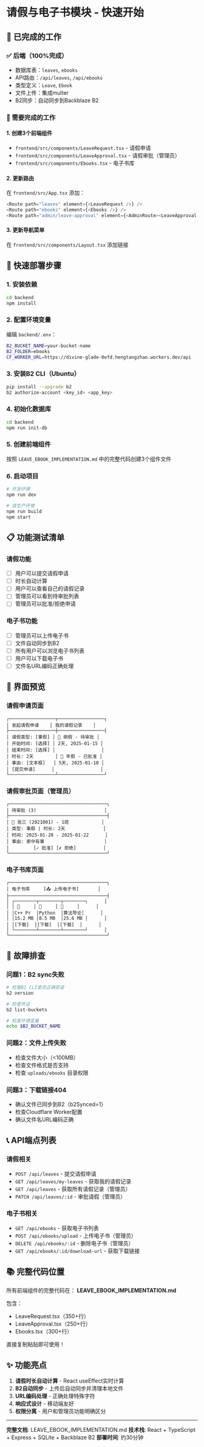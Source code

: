 # 请假与电子书模块 - 快速开始

## 🎯 已完成的工作

### ✅ 后端（100%完成）
- 数据库表：`leaves`, `ebooks`
- API路由：`/api/leaves`, `/api/ebooks`
- 类型定义：`Leave`, `Ebook`
- 文件上传：集成multer
- B2同步：自动同步到Backblaze B2

### 📝 需要完成的工作

#### 1. 创建3个前端组件
- `frontend/src/components/LeaveRequest.tsx` - 请假申请
- `frontend/src/components/LeaveApproval.tsx` - 请假审批（管理员）
- `frontend/src/components/Ebooks.tsx` - 电子书库

#### 2. 更新路由
在 `frontend/src/App.tsx` 添加：
```typescript
<Route path="leaves" element={<LeaveRequest />} />
<Route path="ebooks" element={<Ebooks />} />
<Route path="admin/leave-approval" element={<AdminRoute><LeaveApproval /></AdminRoute>} />
```

#### 3. 更新导航菜单
在 `frontend/src/components/Layout.tsx` 添加链接

## 🚀 快速部署步骤

### 1. 安装依赖
```bash
cd backend
npm install
```

### 2. 配置环境变量
编辑 `backend/.env`：
```bash
B2_BUCKET_NAME=your-bucket-name
B2_FOLDER=ebooks
CF_WORKER_URL=https://divine-glade-0efd.hengtangzhao.workers.dev/api
```

### 3. 安装B2 CLI（Ubuntu）
```bash
pip install --upgrade b2
b2 authorize-account <key_id> <app_key>
```

### 4. 初始化数据库
```bash
cd backend
npm run init-db
```

### 5. 创建前端组件
按照 `LEAVE_EBOOK_IMPLEMENTATION.md` 中的完整代码创建3个组件文件

### 6. 启动项目
```bash
# 开发环境
npm run dev

# 或生产环境
npm run build
npm start
```

## 📋 功能测试清单

### 请假功能
- [ ] 用户可以提交请假申请
- [ ] 时长自动计算
- [ ] 用户可以查看自己的请假记录
- [ ] 管理员可以看到待审批列表
- [ ] 管理员可以批准/拒绝申请

### 电子书功能
- [ ] 管理员可以上传电子书
- [ ] 文件自动同步到B2
- [ ] 所有用户可以浏览电子书列表
- [ ] 用户可以下载电子书
- [ ] 文件名URL编码正确处理

## 🎨 界面预览

### 请假申请页面
```
┌─────────────────┬─────────────────┐
│ 发起请假申请    │ 我的请假记录    │
├─────────────────┼─────────────────┤
│ 请假类型: [事假] │ 📅 病假 - 待审批 │
│ 开始时间: [选择] │ 2天, 2025-01-15 │
│ 结束时间: [选择] │                 │
│ 时长: 2天        │ 📅 年假 - 已批准 │
│ 事由: [文本框]   │ 5天, 2025-01-10 │
│ [提交申请]      │                 │
└─────────────────┴─────────────────┘
```

### 请假审批页面（管理员）
```
┌────────────────────────────────────┐
│ 待审批 (3)                         │
├────────────────────────────────────┤
│ 👤 张三 (2021001) - 1班            │
│ 类型: 事假 | 时长: 2天              │
│ 时间: 2025-01-20 - 2025-01-22      │
│ 事由: 家中有事                      │
│         [✓ 批准] [✗ 拒绝]          │
└────────────────────────────────────┘
```

### 电子书库页面
```
┌────────────────────────────────────┐
│ 电子书库     [📤 上传电子书]       │
├────────────────────────────────────┤
│ ┌────────┬────────┬────────┐      │
│ │ 📖     │ 📖     │ 📖     │      │
│ │C++ Pr  │Python  │算法导论│      │
│ │15.2 MB │8.5 MB  │25.6 MB │      │
│ │[下载]  │[下载]  │[下载]  │      │
│ └────────┴────────┴────────┘      │
└────────────────────────────────────┘
```

## 🔧 故障排查

### 问题1：B2 sync失败
```bash
# 检查B2 CLI是否正确安装
b2 version

# 检查凭证
b2 list-buckets

# 检查环境变量
echo $B2_BUCKET_NAME
```

### 问题2：文件上传失败
- 检查文件大小（<100MB）
- 检查文件格式是否支持
- 检查 `uploads/ebooks` 目录权限

### 问题3：下载链接404
- 确认文件已同步到B2（b2Synced=1）
- 检查Cloudflare Worker配置
- 确认文件名URL编码正确

## 📞 API端点列表

### 请假相关
- `POST /api/leaves` - 提交请假申请
- `GET /api/leaves/my-leaves` - 获取我的请假记录
- `GET /api/leaves` - 获取所有请假记录（管理员）
- `PATCH /api/leaves/:id` - 审批请假（管理员）

### 电子书相关
- `GET /api/ebooks` - 获取电子书列表
- `POST /api/ebooks/upload` - 上传电子书（管理员）
- `DELETE /api/ebooks/:id` - 删除电子书（管理员）
- `GET /api/ebooks/:id/download-url` - 获取下载链接

## 📚 完整代码位置

所有前端组件的完整代码在：
**LEAVE_EBOOK_IMPLEMENTATION.md**

包含：
- LeaveRequest.tsx（350+行）
- LeaveApproval.tsx（250+行）
- Ebooks.tsx（300+行）

直接复制粘贴即可使用！

## ✨ 功能亮点

1. **请假时长自动计算** - React useEffect实时计算
2. **B2自动同步** - 上传后自动同步并清理本地文件
3. **URL编码处理** - 正确处理特殊字符
4. **响应式设计** - 移动端友好
5. **权限分离** - 用户和管理员功能明确区分

---

**完整文档**: LEAVE_EBOOK_IMPLEMENTATION.md
**技术栈**: React + TypeScript + Express + SQLite + Backblaze B2
**部署时间**: 约30分钟

